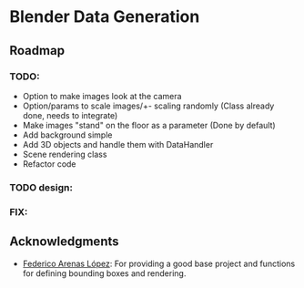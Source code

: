 # Blender Data Generation

## Roadmap
### TODO:
* Option to make images look at the camera
* Option/params to scale images/+- scaling randomly (Class already done, needs to integrate)
* Make images "stand" on the floor as a parameter (Done by default)
* Add background simple
* Add 3D objects and handle them with DataHandler
* Scene rendering class
* Refactor code

### TODO design:

### FIX:

## Acknowledgments
* [Federico Arenas López](https://github.com/federicoarenasl/Data-Generation-with-Blender): For providing a good base project and functions for defining bounding boxes and rendering.
